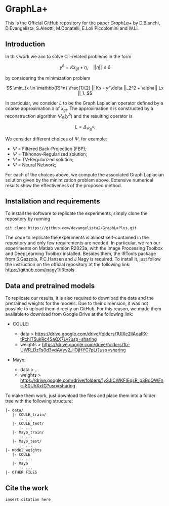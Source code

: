 # GraphLa+

This is the Official GitHub repository for the paper *GraphLa+* by D.Bianchi, D.Evangelista, S.Aleotti, M.Donatelli, E.Loli Piccolomini and W.Li.

## Introduction
In this work we aim to solve CT-related problems in the form

$$
    y^\delta = Kx_{gt} + \eta, \quad || \eta || \leq \delta
$$

by considering the minimization problem

$$
    \min_{x \in \mathbb{R}^n} \frac{1}{2} || Kx - y^\delta ||_2^2 + \alpha|| Lx ||_1.
$$

In particular, we consider $L$ to be the Graph Laplacian operator defined by a coarse approximation $\tilde{x}$ of $x_{gt}$. The approximation $\tilde{x}$ is constructed by a reconstruction algorithm $\Psi_{\Theta}(y^\delta)$ and the resulting operator is 

$$
    L = \Delta_{\Psi^\delta_{\Theta}}.
$$

We consider different choices of $\Psi$, for example:

- $\Psi$ = Filtered Back-Projection (FBP);
- $\Psi$ = Tikhonov-Regularized solution;
- $\Psi$ = TV-Regularized solution;
- $\Psi$ = Neural Network;

For each of the choices above, we compute the associated Graph Laplacian solution given by the minimization problem above. Extensive numerical results show the effectiveness of the proposed method.

## Installation and requirements
To install the software to replicate the experiments, simply clone the repository by running

```
git clone https://github.com/devangelista2/GraphLaPlus.git
```

The code to replicate the experiments is almost self-contained in the repository and only few requirements are needed. In particular, we ran our experiments on Matlab version R2023a, with the Image Processing Toolbox and DeepLearning Toolbox installed. Besides them, the IRTools package from S.Gazzola, P.C.Hansen and J.Nagy is required. To install it, just follow the instruction on the official repository at the following link: https://github.com/jnagy1/IRtools. 

## Data and pretrained models
To replicate our results, it is also required to download the data and the pretrained weights for the models. Due to their dimension, it was not possible to upload them directly on GitHub. For this reason, we made them available to download from Google Drive at the following link:

- COULE:
  - data > https://drive.google.com/drive/folders/1UlXc2llAoaRX-tPchlT5ukRc4SaQX7Lv?usp=sharing
  - weights > https://drive.google.com/drive/folders/1b-UWR_DzTs0d3vdAVyy2_IlOjHYC7pLt?usp=sharing

- Mayo:
    - data > ...
    - weights > https://drive.google.com/drive/folders/1ySJICWKFIEqsR_g3BdQWFnc-80UhXxfG?usp=sharing

To make them work, just download the files and place them into a folder tree with the following structure:

```
|- data/
   |- COULE_train/
      |- ...
   |- COULE_test/
      |- ...
   |- Mayo_train/
      |- ...
   |- Mayo_test/
      |- ...
|- model_weights
   |- COULE
      |- ...
   |- Mayo
      |- ...
|- OTHER FILES
```

## Cite the work
```
insert citation here
```
